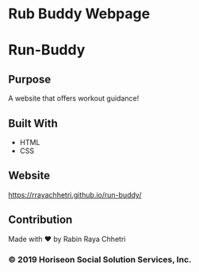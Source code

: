 # Rub Buddy Webpage


# Run-Buddy
## Purpose
A website that offers workout guidance!
## Built With 
* HTML
* CSS
## Website
https://rrayachhetri.github.io/run-buddy/
## Contribution
Made with ❤️ by Rabin Raya Chhetri
### © 2019 Horiseon Social Solution Services, Inc.